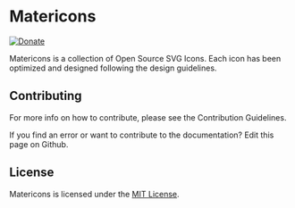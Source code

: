 # Matericons
[![Donate](https://img.shields.io/badge/donate-paypal-blue.svg?style=flat-square)](https://www.paypal.me/yasyaelhakim/5)

Matericons is a collection of Open Source SVG Icons. Each icon has been optimized and designed following the design guidelines.

## Contributing

For more info on how to contribute, please see the Contribution Guidelines.

If you find an error or want to contribute to the documentation? Edit this page on Github. 

## License
Matericons is licensed under the [MIT License](https://github.com/elhakimyasya/Matericons/blob/main/LICENSE).
